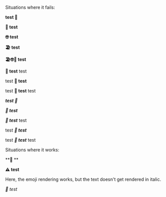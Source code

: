 Situations where it fails:

**test 💁**

**💁 test**

**🤓 test**

**🏖️ test**

**🏖️🤓💁 test**

**💁 test** test

test **💁 test**

test **💁 test** test

***test 💁***

***💁 test***

***💁 test*** test

test ***💁 test***

test ***💁 test*** test

Situations where it works:

**💁 **

**⚠️ test**

Here, the emoji rendering works, but the text doesn't get rendered in italic.

*💁 test*
